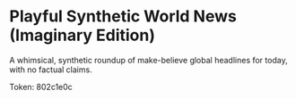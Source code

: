 # Playful Synthetic World News (Imaginary Edition)

A whimsical, synthetic roundup of make-believe global headlines for today, with no factual claims.

Token: 802c1e0c

## 



## 



## 



## 



## 



## 



## 



## 

